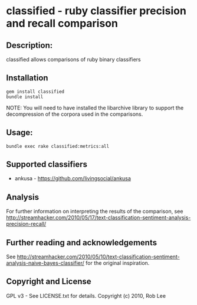 # classified - ruby classifier precision and recall comparison

## Description:

classified allows comparisons of ruby binary classifiers

## Installation

    gem install classified
    bundle install

NOTE: You will need to have installed the libarchive library to support the
decompression of the corpora used in the comparisons.

## Usage:

    bundle exec rake classified:metrics:all

## Supported classifiers

* ankusa - https://github.com/livingsocial/ankusa

## Analysis

For further information on interpreting the results of the comparison, see http://streamhacker.com/2010/05/17/text-classification-sentiment-analysis-precision-recall/

## Further reading and acknowledgements

See http://streamhacker.com/2010/05/10/text-classification-sentiment-analysis-naive-bayes-classifier/ for the original inspiration.

## Copyright and License

GPL v3 - See LICENSE.txt for details.
Copyright (c) 2010, Rob Lee
